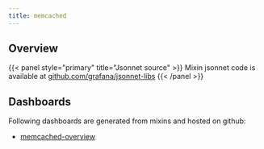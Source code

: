 ```yaml
---
title: memcached
---
```


## Overview



{{< panel style="primary" title="Jsonnet source" >}}
Mixin jsonnet code is available at [github.com/grafana/jsonnet-libs](https://github.com/grafana/jsonnet-libs/tree/master/memcached-mixin)
{{< /panel >}}

## Dashboards
Following dashboards are generated from mixins and hosted on github:


- [memcached-overview](https://github.com/cloudalchemy/mixins/blob/master/manifests/memcached/dashboards/memcached-overview.json)
